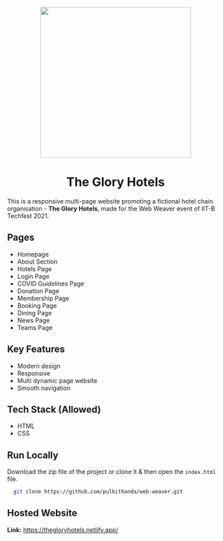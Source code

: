 <p align="center">
<img src="https://github.com/pulkithanda/web-weaver/blob/master/wireframes/assets/logo.png" alt="" width="350px"/>
</p>

<h1 align="center"> The Glory Hotels  </h1>

<p>
This is a responsive multi-page website promoting a fictional hotel chain organisation - <b>The Glory Hotels</b>, made for the Web Weaver event of IIT-B Techfest 2021.
</p>

## Pages

- Homepage
- About Section
- Hotels Page
- Login Page
- COVID Guidelines Page
- Donation Page
- Membership Page
- Booking Page
- Dining Page
- News Page
- Teams Page

## Key Features

- Modern design
- Responsive 
- Multi dynamic page website
- Smooth navigation

## Tech Stack (Allowed)
- HTML
- CSS
  
## Run Locally

Download the zip file of the project or clone it & then open the ```index.html``` file.

```bash
  git clone https://github.com/pulkithanda/web-weaver.git
```

## Hosted Website
<b>Link:</b> https://thegloryhotels.netlify.app/


